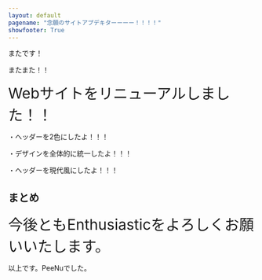 ```yaml
---
layout: default
pagename: "念願のサイトアプデキターーーー！！！！"
showfooter: True
---
```


またです！

またまた！！

<div style="font-size:30px;">Webサイトをリニューアルしました！！</div>

・ヘッダーを2色にしたよ！！！

・デザインを全体的に統一したよ！！！

・ヘッダーを現代風にしたよ！！！

## まとめ

<div style="font-size:30px;">今後ともEnthusiasticをよろしくお願いいたします。</div>

以上です。PeeNuでした。


